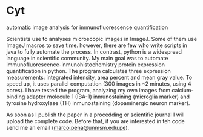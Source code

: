 # Cyt

automatic image analysis for immunofluorescence quantification

Scientists use to analyses microscopic images in ImageJ. Some of them use ImageJ macros to save time. 
however, there are few who write scripts in java to fully automate the process. In contrast, python is a  widespread language  in scientific community. My main goal was to automate immunofluorescence-inmunohistochemistry protein expression quantification in python. The program calculates three expression measurements: 
integrated intensity, area percent and mean gray value. 
To speed up, it uses parallel computation (300 images in ~2 minutes, using 4 cores). 
I have tested the program, analyzing my own images from calcium-binding adapter molecule 1 (IBA-1) inmunostaining (microglia marker) 
and tyrosine hydroxylase (TH) inmunostaining (dopaminergic neuron marker). 

As soon as I publish the paper in a procedding or scientific journal I will upload the complete code. Before that, if you are interested in teh code send me an email (marco.pena@unmsm.edu.pe).



